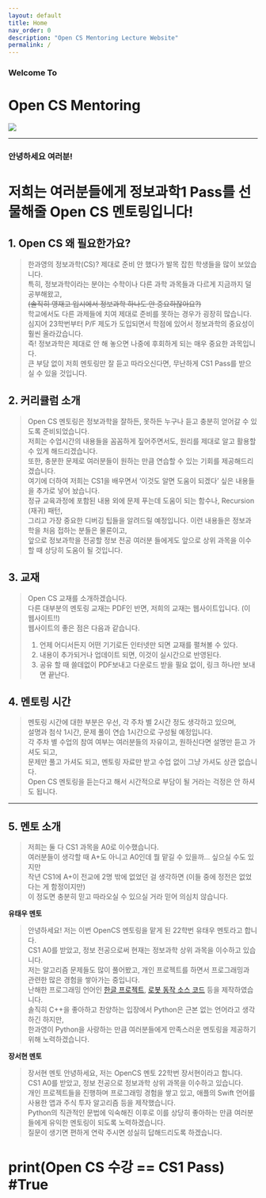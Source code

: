 ```yaml
---
layout: default
title: Home
nav_order: 0
description: "Open CS Mentoring Lecture Website"
permalink: /
---
```


### Welcome To
# Open CS Mentoring
<image src="assets\images\logo.png"> </image>

- - -       
### 안녕하세요 여러분!      
# 저희는 여러분들에게 정보과학1 Pass를 선물해줄 Open CS 멘토링입니다!       

## 1. Open CS 왜 필요한가요?        
> 한과영의 정보과학(CS)? 제대로 준비 안 했다가 발목 잡힌 학생들을 많이 보았습니다.      
> 특히, 정보과학이라는 분야는 수학이나 다른 과학 과목들과 다르게 지금까지 덜 공부해왔고,         
> ~~(솔직히 영재고 입시에서 정보과학 하나도 안 중요하잖아요?)~~     
> 학교에서도 다른 과제들에 치여 제대로 준비를 못하는 경우가 굉장히 많습니다.        
> 심지어 23학번부터 P/F 제도가 도입되면서 학점에 있어서 정보과학의 중요성이 훨씬 올라갔습니다.      
> 즉! 정보과학은 제대로 안 해 놓으면 나중에 후회하게 되는 매우 중요한 과목입니다.       
> 큰 부담 없이 저희 멘토링만 잘 듣고 따라오신다면, 무난하게 CS1 Pass를 받으실 수 있을 것입니다.     
        
## 2. 커리큘럼 소개     
> Open CS 멘토링은 정보과학을 잘하든, 못하든 누구나 듣고 충분히 얻어갈 수 있도록 준비되었습니다.        
> 저희는 수업시간의 내용들을 꼼꼼하게 짚어주면서도, 원리를 제대로 알고 활용할 수 있게 해드리겠습니다.       
> 또한, 충분한 문제로 여러분들이 원하는 만큼 연습할 수 있는 기회를 제공해드리겠습니다.      
> 여기에 더하여 저희는 CS1을 배우면서 ‘이것도 알면 도움이 되겠다’ 싶은 내용들을 추가로 넣어 놨습니다.       
> 정규 교육과정에 포함된 내용 외에 문제 푸는데 도움이 되는 함수나, Recursion (재귀) 패턴,       
> 그리고 가장 중요한 디버깅 팁들을 알려드릴 예정입니다. 이런 내용들은 정보과학을 처음 접하는 분들은 물론이고,       
> 앞으로 정보과학을 전공할 정보 전공 여러분 들에게도 앞으로 상위 과목을 이수할 때 상당히 도움이 될 것입니다.        

## 3. 교재      
> Open CS 교재를 소개하겠습니다.        
> 다른 대부분의 멘토링 교재는 PDF인 반면, 저희의 교재는 웹사이트입니다. (이 웹사이트!!)         
> 웹사이트의 좋은 점은 다음과 같습니다.         
> 1. 언제 어디서든지 어떤 기기로든 인터넷만 되면 교재를 펼쳐볼 수 있다.     
> 2. 내용이 추가되거나 업데이트 되면, 이것이 실시간으로 반영된다.       
> 3. 공유 할 때 쓸데없이 PDF보내고 다운로드 받을 필요 없이, 링크 하나만 보내면 끝난다.      

## 4. 멘토링 시간
> 멘토링 시간에 대한 부분은 우선, 각 주차 별 2시간 정도 생각하고 있으며,      
> 설명과 첨삭 1시간, 문제 풀이 연습 1시간으로 구성될 예정입니다.      
> 각 주차 별 수업의 참여 여부는 여러분들의 자유이고, 원하신다면 설명만 듣고 가셔도 되고,      
> 문제만 풀고 가셔도 되고, 멘토링 자료만 받고 수업 없이 그냥 가셔도 상관 없습니다.        
> Open CS 멘토링을 듣는다고 해서 시간적으로 부담이 될 거라는 걱정은 안 하셔도 됩니다.     
   
- - -   
   
## 5. 멘토 소개
> 저희는 둘 다 CS1 과목을 A0로 이수했습니다.        
> 여러분들이 생각할 때 A+도 아니고 A0인데 뭘 맡길 수 있을까... 싶으실 수도 있지만       
> 작년 CS1에 A+이 전교에 2명 밖에 없었던 걸 생각하면 (이들 중에 정전은 없었다는 게 함정이지만)      
> 이 정도면 충분히 믿고 따라오실 수 있으실 거라 믿어 의심치 않습니다.       
        
**유태우 멘토**         
> 안녕하세요! 저는 이번 OpenCS 멘토링을 맡게 된 22학번 유태우 멘토라고 합니다.      
> CS1 A0를 받았고, 정보 전공으로써 현재는 정보과학 상위 과목을 이수하고 있습니다.                
> 저는 알고리즘 문제들도 많이 풀어봤고, 개인 프로젝트를 하면서 프로그래밍과 관련한 많은 경험을 쌓아가는 중입니다.       
> 난해한 프로그래밍 언어인 <a href = "https://github.com/CLiF-1593/HangulVirtualMachine">한글 프로젝트</a>, <a href = "https://github.com/CLiF-1593/FTC2023">로봇 동작 소스 코드</a> 등을 제작하였습니다.       
> 솔직히 C++을 좋아하고 찬양하는 입장에서 Python은 근본 없는 언어라고 생각하긴 하지만,      
> 한과영이 Python을 사랑하는 만큼 여러분들에게 만족스러운 멘토링을 제공하기 위해 노력하겠습니다.        

**장서현 멘토**     
> 장서현 멘토 안녕하세요, 저는 OpenCS 멘토 22학번 장서현이라고 합니다.      
> CS1 A0를 받았고, 정보 전공으로 정보과학 상위 과목을 이수하고 있습니다.        
> 개인 프로젝트들을 진행하며 프로그래밍 경험을 쌓고 있고, 애플의 Swift 언어를 사용한 앱과 주식 투자 알고리즘 등을 제작했습니다.         
> Python의 직관적인 문법에 익숙해진 이후로 이를 상당히 좋아하는 만큼 여러분들에게 유익한 멘토링이 되도록 노력하겠습니다.        
> 질문이 생기면 편하게 연락 주시면 성실히 답해드리도록 하겠습니다.      

# print(Open CS 수강 == CS1 Pass) #True